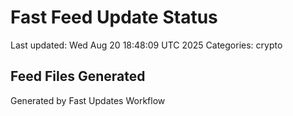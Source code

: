 # Fast Feed Update Status
Last updated: Wed Aug 20 18:48:09 UTC 2025
Categories: crypto

## Feed Files Generated

Generated by Fast Updates Workflow
